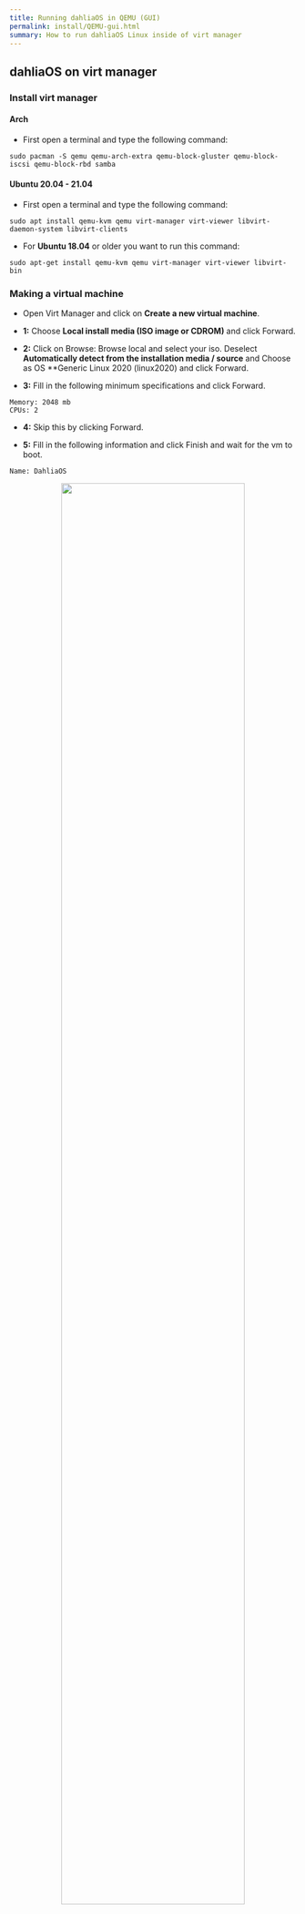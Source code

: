 ```yaml
---
title: Running dahliaOS in QEMU (GUI)
permalink: install/QEMU-gui.html
summary: How to run dahliaOS Linux inside of virt manager
---
```

## dahliaOS on virt manager

### Install virt manager

#### Arch
- First open a terminal and type the following command:

```
sudo pacman -S qemu qemu-arch-extra qemu-block-gluster qemu-block-iscsi qemu-block-rbd samba
```

#### Ubuntu 20.04 - 21.04
- First open a terminal and type the following command:

```
sudo apt install qemu-kvm qemu virt-manager virt-viewer libvirt-daemon-system libvirt-clients
```

- For **Ubuntu 18.04** or older you want to run this command:

```
sudo apt-get install qemu-kvm qemu virt-manager virt-viewer libvirt-bin
```

### Making a virtual machine

- Open Virt Manager and click on **Create a new virtual machine**.

- **1:** Choose **Local install media (ISO image or CDROM)** and click Forward.

- **2:** Click on Browse: Browse local and select your iso. Deselect **Automatically detect from the installation media / source** and Choose as OS **Generic Linux 2020 (linux2020) and click Forward.

- **3:** Fill in the following minimum specifications and click Forward.


```
Memory: 2048 mb
CPUs: 2
```

- **4:** Skip this by clicking Forward.

- **5:** Fill in the following information and click Finish and wait for the vm to boot.

```
Name: DahliaOS
```

<div align=center> 
 <img width="80%" src="../img/qemu-gui/1.gif"/> 
</div>

